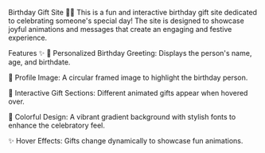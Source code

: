 
Birthday Gift Site 🎁🎉
This is a fun and interactive birthday gift site dedicated to celebrating someone's special day! The site is designed to showcase joyful animations and messages that create an engaging and festive experience.

Features ✨
🎂 Personalized Birthday Greeting: Displays the person's name, age, and birthdate.

📸 Profile Image: A circular framed image to highlight the birthday person.

🎁 Interactive Gift Sections: Different animated gifts appear when hovered over.

🎨 Colorful Design: A vibrant gradient background with stylish fonts to enhance the celebratory feel.

✨ Hover Effects: Gifts change dynamically to showcase fun animations.
